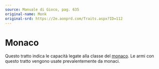 ```yaml
---
source: Manuale di Gioco, pag. 635
original-name: Monk
original-srd: https://2e.aonprd.com/Traits.aspx?ID=112
---
```


# Monaco

Questo tratto indica le capacità legate alla classe del
[monaco](/classi/monaco). Le armi con questo tratto vengono usate
prevalentemente da monaci.
